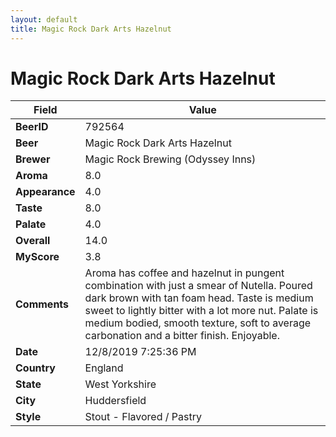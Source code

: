 ```yaml
---
layout: default
title: Magic Rock Dark Arts Hazelnut
---
```


# Magic Rock Dark Arts Hazelnut

| Field         | Value     |
|---------------|-----------|
| **BeerID** | 792564 |
| **Beer** | Magic Rock Dark Arts Hazelnut |
| **Brewer** | Magic Rock Brewing (Odyssey Inns) |
| **Aroma** | 8.0 |
| **Appearance** | 4.0 |
| **Taste** | 8.0 |
| **Palate** | 4.0 |
| **Overall** | 14.0 |
| **MyScore** | 3.8 |
| **Comments** | Aroma has coffee and hazelnut in pungent combination with just a smear of Nutella. Poured dark brown with tan foam head. Taste is medium sweet to lightly bitter with a lot more nut. Palate is medium bodied, smooth texture, soft to average carbonation and a bitter finish. Enjoyable. |
| **Date** | 12/8/2019 7:25:36 PM |
| **Country** | England |
| **State** | West Yorkshire |
| **City** | Huddersfield |
| **Style** | Stout - Flavored / Pastry |

